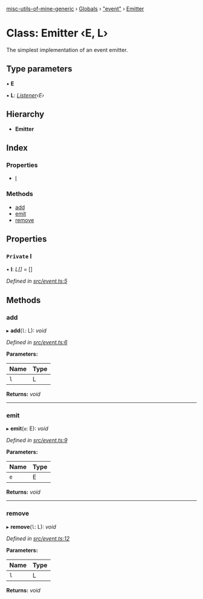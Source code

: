 [misc-utils-of-mine-generic](../README.md) › [Globals](../globals.md) › ["event"](../modules/_event_.md) › [Emitter](_event_.emitter.md)

# Class: Emitter ‹**E, L**›

The simplest implementation of an event emitter.

## Type parameters

▪ **E**

▪ **L**: *[Listener](../modules/_event_.md#listener)‹E›*

## Hierarchy

* **Emitter**

## Index

### Properties

* [l](_event_.emitter.md#private-l)

### Methods

* [add](_event_.emitter.md#add)
* [emit](_event_.emitter.md#emit)
* [remove](_event_.emitter.md#remove)

## Properties

### `Private` l

• **l**: *L[]* = []

*Defined in [src/event.ts:5](https://github.com/cancerberoSgx/misc-utils-of-mine/blob/cb3d17a/misc-utils-of-mine-generic/src/event.ts#L5)*

## Methods

###  add

▸ **add**(`l`: L): *void*

*Defined in [src/event.ts:6](https://github.com/cancerberoSgx/misc-utils-of-mine/blob/cb3d17a/misc-utils-of-mine-generic/src/event.ts#L6)*

**Parameters:**

Name | Type |
------ | ------ |
`l` | L |

**Returns:** *void*

___

###  emit

▸ **emit**(`e`: E): *void*

*Defined in [src/event.ts:9](https://github.com/cancerberoSgx/misc-utils-of-mine/blob/cb3d17a/misc-utils-of-mine-generic/src/event.ts#L9)*

**Parameters:**

Name | Type |
------ | ------ |
`e` | E |

**Returns:** *void*

___

###  remove

▸ **remove**(`l`: L): *void*

*Defined in [src/event.ts:12](https://github.com/cancerberoSgx/misc-utils-of-mine/blob/cb3d17a/misc-utils-of-mine-generic/src/event.ts#L12)*

**Parameters:**

Name | Type |
------ | ------ |
`l` | L |

**Returns:** *void*
